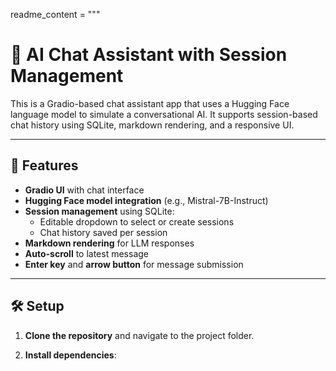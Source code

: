 readme_content = """
# 🧠 AI Chat Assistant with Session Management

This is a Gradio-based chat assistant app that uses a Hugging Face language model to simulate a conversational AI. It supports session-based chat history using SQLite, markdown rendering, and a responsive UI.

---

## 🚀 Features

- **Gradio UI** with chat interface
- **Hugging Face model integration** (e.g., Mistral-7B-Instruct)
- **Session management** using SQLite:
  - Editable dropdown to select or create sessions
  - Chat history saved per session
- **Markdown rendering** for LLM responses
- **Auto-scroll** to latest message
- **Enter key** and **arrow button** for message submission

---

## 🛠️ Setup

1. **Clone the repository** and navigate to the project folder.

2. **Install dependencies**:
   
